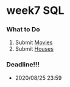 # week7 SQL
### What to Do
1. Submit [Movies](https://cs50.harvard.edu/x/2020/psets/7/movies)
2. Submit [Houses](https://cs50.harvard.edu/x/2020/psets/7/houses)

### Deadline!!!
- 2020/08/25 23:59
